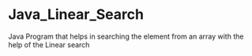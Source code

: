 # Java_Linear_Search
Java Program that helps in searching the element from an array with the help of the Linear search
